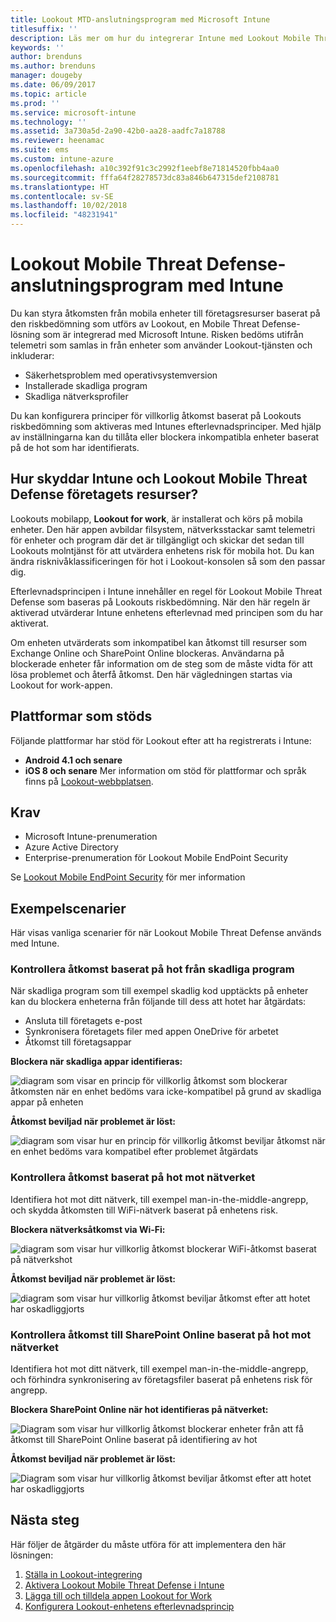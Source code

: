 ```yaml
---
title: Lookout MTD-anslutningsprogram med Microsoft Intune
titlesuffix: ''
description: Läs mer om hur du integrerar Intune med Lookout Mobile Threat Defense (MTD) för att styra mobil enhetsåtkomst till företagets resurser.
keywords: ''
author: brenduns
ms.author: brenduns
manager: dougeby
ms.date: 06/09/2017
ms.topic: article
ms.prod: ''
ms.service: microsoft-intune
ms.technology: ''
ms.assetid: 3a730a5d-2a90-42b0-aa28-aadfc7a18788
ms.reviewer: heenamac
ms.suite: ems
ms.custom: intune-azure
ms.openlocfilehash: a10c392f91c3c2992f1eebf8e71814520fbb4aa0
ms.sourcegitcommit: fffa64f28278573dc83a846b647315def2108781
ms.translationtype: HT
ms.contentlocale: sv-SE
ms.lasthandoff: 10/02/2018
ms.locfileid: "48231941"
---
```

# <a name="lookout-mobile-threat-defense-connector-with-intune"></a>Lookout Mobile Threat Defense-anslutningsprogram med Intune

Du kan styra åtkomsten från mobila enheter till företagsresurser baserat på den riskbedömning som utförs av Lookout, en Mobile Threat Defense-lösning som är integrerad med Microsoft Intune. Risken bedöms utifrån telemetri som samlas in från enheter som använder Lookout-tjänsten och inkluderar:
- Säkerhetsproblem med operativsystemversion
- Installerade skadliga program
- Skadliga nätverksprofiler

Du kan konfigurera principer för villkorlig åtkomst baserat på Lookouts riskbedömning som aktiveras med Intunes efterlevnadsprinciper. Med hjälp av inställningarna kan du tillåta eller blockera inkompatibla enheter baserat på de hot som har identifierats.

## <a name="how-do-intune-and-lookout-mobile-threat-defense-help-protect-company-resources"></a>Hur skyddar Intune och Lookout Mobile Threat Defense företagets resurser?
Lookouts mobilapp, **Lookout for work**, är installerat och körs på mobila enheter. Den här appen avbildar filsystem, nätverksstackar samt telemetri för enheter och program där det är tillgängligt och skickar det sedan till Lookouts molntjänst för att utvärdera enhetens risk för mobila hot. Du kan ändra risknivåklassificeringen för hot i Lookout-konsolen så som den passar dig.  

Efterlevnadsprincipen i Intune innehåller en regel för Lookout Mobile Threat Defense som baseras på Lookouts riskbedömning. När den här regeln är aktiverad utvärderar Intune enhetens efterlevnad med principen som du har aktiverat.

Om enheten utvärderats som inkompatibel kan åtkomst till resurser som Exchange Online och SharePoint Online blockeras. Användarna på blockerade enheter får information om de steg som de måste vidta för att lösa problemet och återfå åtkomst. Den här vägledningen startas via Lookout for work-appen.

## <a name="supported-platforms"></a>Plattformar som stöds
Följande plattformar har stöd för Lookout efter att ha registrerats i Intune:
* **Android 4.1 och senare**
* **iOS 8 och senare** Mer information om stöd för plattformar och språk finns på [Lookout-webbplatsen](https://personal.support.lookout.com/hc/articles/114094140253).

## <a name="prerequisites"></a>Krav
* Microsoft Intune-prenumeration
* Azure Active Directory
* Enterprise-prenumeration för Lookout Mobile EndPoint Security  

Se [Lookout Mobile EndPoint Security](https://www.lookout.com/products/mobile-endpoint-security) för mer information

## <a name="sample-scenarios"></a>Exempelscenarier

Här visas vanliga scenarier för när Lookout Mobile Threat Defense används med Intune.

### <a name="control-access-based-on-threats-from-malicious-apps"></a>Kontrollera åtkomst baserat på hot från skadliga program
När skadliga program som till exempel skadlig kod upptäckts på enheter kan du blockera enheterna från följande till dess att hotet har åtgärdats:
* Ansluta till företagets e-post
* Synkronisera företagets filer med appen OneDrive för arbetet
* Åtkomst till företagsappar

**Blockera när skadliga appar identifieras:**

![diagram som visar en princip för villkorlig åtkomst som blockerar åtkomsten när en enhet bedöms vara icke-kompatibel på grund av skadliga appar på enheten](./media/malicious-apps-blocked.png)

**Åtkomst beviljad när problemet är löst:**

![diagram som visar hur en princip för villkorlig åtkomst beviljar åtkomst när en enhet bedöms vara kompatibel efter problemet åtgärdats](./media/malicious-apps-unblocked.png)

### <a name="control-access-based-on-threat-to-network"></a>Kontrollera åtkomst baserat på hot mot nätverket
Identifiera hot mot ditt nätverk, till exempel man-in-the-middle-angrepp, och skydda åtkomsten till WiFi-nätverk baserat på enhetens risk.

**Blockera nätverksåtkomst via Wi-Fi:**

![diagram som visar hur villkorlig åtkomst blockerar WiFi-åtkomst baserat på nätverkshot](./media/network-wifi-blocked.png)

**Åtkomst beviljad när problemet är löst:**

![diagram som visar hur villkorlig åtkomst beviljar åtkomst efter att hotet har oskadliggjorts](./media/network-wifi-unblocked.png)
### <a name="control-access-to-sharepoint-online-based-on-threat-to-network"></a>Kontrollera åtkomst till SharePoint Online baserat på hot mot nätverket

Identifiera hot mot ditt nätverk, till exempel man-in-the-middle-angrepp, och förhindra synkronisering av företagsfiler baserat på enhetens risk för angrepp.

**Blockera SharePoint Online när hot identifieras på nätverket:**

![Diagram som visar hur villkorlig åtkomst blockerar enheter från att få åtkomst till SharePoint Online baserat på identifiering av hot](./media/network-spo-blocked.png)


**Åtkomst beviljad när problemet är löst:**

![Diagram som visar hur villkorlig åtkomst beviljar åtkomst efter att hotet har oskadliggjorts](./media/network-spo-unblocked.png)

## <a name="next-steps"></a>Nästa steg
Här följer de åtgärder du måste utföra för att implementera den här lösningen:
1.  [Ställa in Lookout-integrering](lookout-mtd-connector-integration.md)
2.  [Aktivera Lookout Mobile Threat Defense i Intune](mtd-connector-enable.md)
3.  [Lägga till och tilldela appen Lookout for Work](mtd-apps-ios-app-configuration-policy-add-assign.md)
4.  [Konfigurera Lookout-enhetens efterlevnadsprincip](mtd-device-compliance-policy-create.md)

